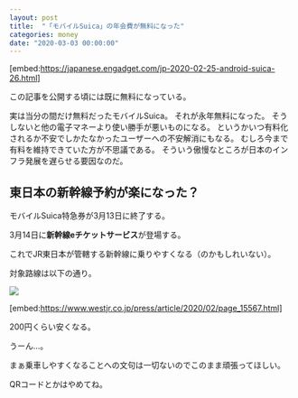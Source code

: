 ```yaml
---
layout: post
title:  "「モバイルSuica」の年会費が無料になった"
categories: money
date: "2020-03-03 00:00:00"
---
```


[embed:https://japanese.engadget.com/jp-2020-02-25-android-suica-26.html]

この記事を公開する頃には既に無料になっている。

実は当分の間だけ無料だったモバイルSuica。
それが永年無料になった。
そうしないと他の電子マネーより使い勝手が悪いものになる。
というかいつ有料化されるか不安でしかたなかったユーザーへの不安解消にもなる。
むしろ今まで有料を維持できていた方が不思議である。
そういう傲慢なところが日本のインフラ発展を遅らせる要因なのだ。

## 東日本の新幹線予約が楽になった？

モバイルSuica特急券が3月13日に終了する。

3月14日に**新幹線eチケットサービス**が登場する。

これでJR東日本が管轄する新幹線に乗りやすくなる（のかもしれいない）。

対象路線は以下の通り。

![](https://www.westjr.co.jp/press/article/items/200204_05_eticket.jpg)

[embed:https://www.westjr.co.jp/press/article/2020/02/page_15567.html]

200円くらい安くなる。

うーん...。

まぁ乗車しやすくなることへの文句は一切ないのでこのまま頑張ってほしい。

QRコードとかはやめてね。